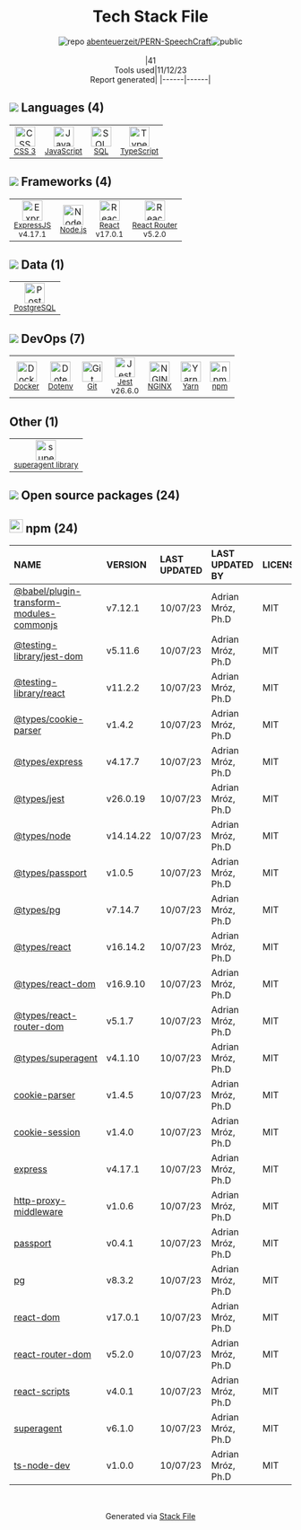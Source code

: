 <!--
--- Readme.md Snippet without images Start ---
## Tech Stack
abenteuerzeit/PERN-SpeechCraft is built on the following main stack:
- [Jest](http://facebook.github.io/jest/) – Javascript Testing Framework
- [Node.js](http://nodejs.org/) – Frameworks (Full Stack)
- [React](https://reactjs.org/) – Javascript UI Libraries
- [PostgreSQL](http://www.postgresql.org/) – Databases
- [NGINX](http://nginx.org) – Web Servers
- [ExpressJS](http://expressjs.com/) – Microframeworks (Backend)
- [JavaScript](https://developer.mozilla.org/en-US/docs/Web/JavaScript) – Languages
- [TypeScript](http://www.typescriptlang.org) – Languages
- [SQL](https://en.wikipedia.org/wiki/SQL) – Languages
- [React Router](https://github.com/rackt/react-router) – JavaScript Framework Components
- [Yarn](https://yarnpkg.com/) – Front End Package Manager
- [Docker](https://www.docker.com/) – Virtual Machine Platforms & Containers

Full tech stack [here](/techstack.md)
--- Readme.md Snippet without images End ---

--- Readme.md Snippet with images Start ---
## Tech Stack
abenteuerzeit/PERN-SpeechCraft is built on the following main stack:
- <img width='25' height='25' src='https://img.stackshare.io/service/830/jest.png' alt='Jest'/> [Jest](http://facebook.github.io/jest/) – Javascript Testing Framework
- <img width='25' height='25' src='https://img.stackshare.io/service/1011/n1JRsFeB_400x400.png' alt='Node.js'/> [Node.js](http://nodejs.org/) – Frameworks (Full Stack)
- <img width='25' height='25' src='https://img.stackshare.io/service/1020/OYIaJ1KK.png' alt='React'/> [React](https://reactjs.org/) – Javascript UI Libraries
- <img width='25' height='25' src='https://img.stackshare.io/service/1028/ASOhU5xJ.png' alt='PostgreSQL'/> [PostgreSQL](http://www.postgresql.org/) – Databases
- <img width='25' height='25' src='https://img.stackshare.io/service/1052/YMxUfyWf.png' alt='NGINX'/> [NGINX](http://nginx.org) – Web Servers
- <img width='25' height='25' src='https://img.stackshare.io/service/1163/hashtag.png' alt='ExpressJS'/> [ExpressJS](http://expressjs.com/) – Microframeworks (Backend)
- <img width='25' height='25' src='https://img.stackshare.io/service/1209/javascript.jpeg' alt='JavaScript'/> [JavaScript](https://developer.mozilla.org/en-US/docs/Web/JavaScript) – Languages
- <img width='25' height='25' src='https://img.stackshare.io/service/1612/bynNY5dJ.jpg' alt='TypeScript'/> [TypeScript](http://www.typescriptlang.org) – Languages
- <img width='25' height='25' src='https://img.stackshare.io/service/2271/default_068d33483bba6b81ee13fbd4dc7aab9780896a54.png' alt='SQL'/> [SQL](https://en.wikipedia.org/wiki/SQL) – Languages
- <img width='25' height='25' src='https://img.stackshare.io/service/3350/8261421.png' alt='React Router'/> [React Router](https://github.com/rackt/react-router) – JavaScript Framework Components
- <img width='25' height='25' src='https://img.stackshare.io/service/5848/44mC-kJ3.jpg' alt='Yarn'/> [Yarn](https://yarnpkg.com/) – Front End Package Manager
- <img width='25' height='25' src='https://img.stackshare.io/service/586/n4u37v9t_400x400.png' alt='Docker'/> [Docker](https://www.docker.com/) – Virtual Machine Platforms & Containers

Full tech stack [here](/techstack.md)
--- Readme.md Snippet with images End ---
-->
<div align="center">

# Tech Stack File
![](https://img.stackshare.io/repo.svg "repo") [abenteuerzeit/PERN-SpeechCraft](https://github.com/abenteuerzeit/PERN-SpeechCraft)![](https://img.stackshare.io/public_badge.svg "public")
<br/><br/>
|41<br/>Tools used|11/12/23 <br/>Report generated|
|------|------|
</div>

## <img src='https://img.stackshare.io/languages.svg'/> Languages (4)
<table><tr>
  <td align='center'>
  <img width='36' height='36' src='https://img.stackshare.io/service/6727/css.png' alt='CSS 3'>
  <br>
  <sub><a href="https://developer.mozilla.org/en-US/docs/Web/CSS/CSS3">CSS 3</a></sub>
  <br>
  <sub></sub>
</td>

<td align='center'>
  <img width='36' height='36' src='https://img.stackshare.io/service/1209/javascript.jpeg' alt='JavaScript'>
  <br>
  <sub><a href="https://developer.mozilla.org/en-US/docs/Web/JavaScript">JavaScript</a></sub>
  <br>
  <sub></sub>
</td>

<td align='center'>
  <img width='36' height='36' src='https://img.stackshare.io/service/2271/default_068d33483bba6b81ee13fbd4dc7aab9780896a54.png' alt='SQL'>
  <br>
  <sub><a href="https://en.wikipedia.org/wiki/SQL">SQL</a></sub>
  <br>
  <sub></sub>
</td>

<td align='center'>
  <img width='36' height='36' src='https://img.stackshare.io/service/1612/bynNY5dJ.jpg' alt='TypeScript'>
  <br>
  <sub><a href="http://www.typescriptlang.org">TypeScript</a></sub>
  <br>
  <sub></sub>
</td>

</tr>
</table>

## <img src='https://img.stackshare.io/frameworks.svg'/> Frameworks (4)
<table><tr>
  <td align='center'>
  <img width='36' height='36' src='https://img.stackshare.io/service/1163/hashtag.png' alt='ExpressJS'>
  <br>
  <sub><a href="http://expressjs.com/">ExpressJS</a></sub>
  <br>
  <sub>v4.17.1</sub>
</td>

<td align='center'>
  <img width='36' height='36' src='https://img.stackshare.io/service/1011/n1JRsFeB_400x400.png' alt='Node.js'>
  <br>
  <sub><a href="http://nodejs.org/">Node.js</a></sub>
  <br>
  <sub></sub>
</td>

<td align='center'>
  <img width='36' height='36' src='https://img.stackshare.io/service/1020/OYIaJ1KK.png' alt='React'>
  <br>
  <sub><a href="https://reactjs.org/">React</a></sub>
  <br>
  <sub>v17.0.1</sub>
</td>

<td align='center'>
  <img width='36' height='36' src='https://img.stackshare.io/service/3350/8261421.png' alt='React Router'>
  <br>
  <sub><a href="https://github.com/rackt/react-router">React Router</a></sub>
  <br>
  <sub>v5.2.0</sub>
</td>

</tr>
</table>

## <img src='https://img.stackshare.io/databases.svg'/> Data (1)
<table><tr>
  <td align='center'>
  <img width='36' height='36' src='https://img.stackshare.io/service/1028/ASOhU5xJ.png' alt='PostgreSQL'>
  <br>
  <sub><a href="http://www.postgresql.org/">PostgreSQL</a></sub>
  <br>
  <sub></sub>
</td>

</tr>
</table>

## <img src='https://img.stackshare.io/devops.svg'/> DevOps (7)
<table><tr>
  <td align='center'>
  <img width='36' height='36' src='https://img.stackshare.io/service/586/n4u37v9t_400x400.png' alt='Docker'>
  <br>
  <sub><a href="https://www.docker.com/">Docker</a></sub>
  <br>
  <sub></sub>
</td>

<td align='center'>
  <img width='36' height='36' src='https://img.stackshare.io/service/8067/default_90dcb1286af7685c68df319c764b80704df1155b.png' alt='Dotenv'>
  <br>
  <sub><a href="https://github.com/motdotla/dotenv">Dotenv</a></sub>
  <br>
  <sub></sub>
</td>

<td align='center'>
  <img width='36' height='36' src='https://img.stackshare.io/service/1046/git.png' alt='Git'>
  <br>
  <sub><a href="http://git-scm.com/">Git</a></sub>
  <br>
  <sub></sub>
</td>

<td align='center'>
  <img width='36' height='36' src='https://img.stackshare.io/service/830/jest.png' alt='Jest'>
  <br>
  <sub><a href="http://facebook.github.io/jest/">Jest</a></sub>
  <br>
  <sub>v26.6.0</sub>
</td>

<td align='center'>
  <img width='36' height='36' src='https://img.stackshare.io/service/1052/YMxUfyWf.png' alt='NGINX'>
  <br>
  <sub><a href="http://nginx.org">NGINX</a></sub>
  <br>
  <sub></sub>
</td>

<td align='center'>
  <img width='36' height='36' src='https://img.stackshare.io/service/5848/44mC-kJ3.jpg' alt='Yarn'>
  <br>
  <sub><a href="https://yarnpkg.com/">Yarn</a></sub>
  <br>
  <sub></sub>
</td>

<td align='center'>
  <img width='36' height='36' src='https://img.stackshare.io/service/1120/lejvzrnlpb308aftn31u.png' alt='npm'>
  <br>
  <sub><a href="https://www.npmjs.com/">npm</a></sub>
  <br>
  <sub></sub>
</td>

</tr>
</table>

## Other (1)
<table><tr>
  <td align='center'>
  <img width='36' height='36' src='https://img.stackshare.io/service/8032/pBeeJQDQ_normal.png' alt='superagent library'>
  <br>
  <sub><a href="https://visionmedia.github.io/superagent/">superagent library</a></sub>
  <br>
  <sub></sub>
</td>

</tr>
</table>


## <img src='https://img.stackshare.io/group.svg' /> Open source packages (24)</h2>

## <img width='24' height='24' src='https://img.stackshare.io/service/1120/lejvzrnlpb308aftn31u.png'/> npm (24)

|NAME|VERSION|LAST UPDATED|LAST UPDATED BY|LICENSE|VULNERABILITIES|
|:------|:------|:------|:------|:------|:------|
|[@babel/plugin-transform-modules-commonjs](https://www.npmjs.com/@babel/plugin-transform-modules-commonjs)|v7.12.1|10/07/23|Adrian Mróz, Ph.D |MIT|N/A|
|[@testing-library/jest-dom](https://www.npmjs.com/@testing-library/jest-dom)|v5.11.6|10/07/23|Adrian Mróz, Ph.D |MIT|N/A|
|[@testing-library/react](https://www.npmjs.com/@testing-library/react)|v11.2.2|10/07/23|Adrian Mróz, Ph.D |MIT|N/A|
|[@types/cookie-parser](https://www.npmjs.com/@types/cookie-parser)|v1.4.2|10/07/23|Adrian Mróz, Ph.D |MIT|N/A|
|[@types/express](https://www.npmjs.com/@types/express)|v4.17.7|10/07/23|Adrian Mróz, Ph.D |MIT|N/A|
|[@types/jest](https://www.npmjs.com/@types/jest)|v26.0.19|10/07/23|Adrian Mróz, Ph.D |MIT|N/A|
|[@types/node](https://www.npmjs.com/@types/node)|v14.14.22|10/07/23|Adrian Mróz, Ph.D |MIT|N/A|
|[@types/passport](https://www.npmjs.com/@types/passport)|v1.0.5|10/07/23|Adrian Mróz, Ph.D |MIT|N/A|
|[@types/pg](https://www.npmjs.com/@types/pg)|v7.14.7|10/07/23|Adrian Mróz, Ph.D |MIT|N/A|
|[@types/react](https://www.npmjs.com/@types/react)|v16.14.2|10/07/23|Adrian Mróz, Ph.D |MIT|N/A|
|[@types/react-dom](https://www.npmjs.com/@types/react-dom)|v16.9.10|10/07/23|Adrian Mróz, Ph.D |MIT|N/A|
|[@types/react-router-dom](https://www.npmjs.com/@types/react-router-dom)|v5.1.7|10/07/23|Adrian Mróz, Ph.D |MIT|N/A|
|[@types/superagent](https://www.npmjs.com/@types/superagent)|v4.1.10|10/07/23|Adrian Mróz, Ph.D |MIT|N/A|
|[cookie-parser](https://www.npmjs.com/cookie-parser)|v1.4.5|10/07/23|Adrian Mróz, Ph.D |MIT|N/A|
|[cookie-session](https://www.npmjs.com/cookie-session)|v1.4.0|10/07/23|Adrian Mróz, Ph.D |MIT|N/A|
|[express](https://www.npmjs.com/express)|v4.17.1|10/07/23|Adrian Mróz, Ph.D |MIT|[CVE-2022-24999](https://github.com/advisories/GHSA-hrpp-h998-j3pp) (High)|
|[http-proxy-middleware](https://www.npmjs.com/http-proxy-middleware)|v1.0.6|10/07/23|Adrian Mróz, Ph.D |MIT|N/A|
|[passport](https://www.npmjs.com/passport)|v0.4.1|10/07/23|Adrian Mróz, Ph.D |MIT|[CVE-2022-25896](https://github.com/advisories/GHSA-v923-w3x8-wh69) (Moderate)|
|[pg](https://www.npmjs.com/pg)|v8.3.2|10/07/23|Adrian Mróz, Ph.D |MIT|N/A|
|[react-dom](https://www.npmjs.com/react-dom)|v17.0.1|10/07/23|Adrian Mróz, Ph.D |MIT|N/A|
|[react-router-dom](https://www.npmjs.com/react-router-dom)|v5.2.0|10/07/23|Adrian Mróz, Ph.D |MIT|N/A|
|[react-scripts](https://www.npmjs.com/react-scripts)|v4.0.1|10/07/23|Adrian Mróz, Ph.D |MIT|N/A|
|[superagent](https://www.npmjs.com/superagent)|v6.1.0|10/07/23|Adrian Mróz, Ph.D |MIT|N/A|
|[ts-node-dev](https://www.npmjs.com/ts-node-dev)|v1.0.0|10/07/23|Adrian Mróz, Ph.D |MIT|N/A|

<br/>
<div align='center'>

Generated via [Stack File](https://github.com/apps/stack-file)
